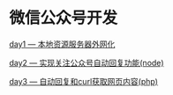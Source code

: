 # 微信公众号开发


[day1 — 本地资源服务器外网化](./day1/README.md)

[day2 — 实现关注公众号自动回复功能(node)](./day2/README.md)

[day3 — 自动回复和curl获取网页内容(php)](./day3/README.md)
